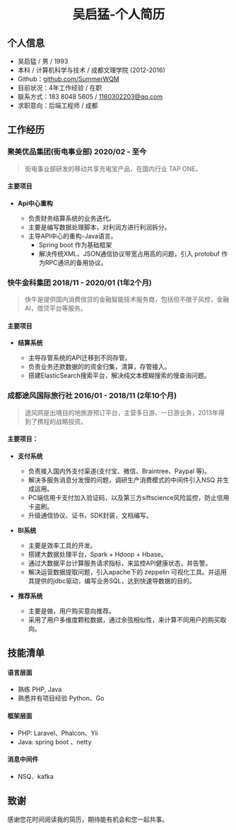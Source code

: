 # <center>吴启猛-个人简历</center>

## 个人信息
- 吴启猛 / 男 / 1993
- 本科 / 计算机科学与技术 / 成都文理学院 (2012-2016)
- Github：[github.com/SummerWQM](https://github.com/SummerWQM)
- 目前状况：4年工作经验 / 在职
- 联系方式：183 8048 5605 / 1160302203@qq.com
- 求职意向：后端工程师 / 成都


## 工作经历

### 聚美优品集团(街电事业部) 2020/02 - 至今
> 街电事业部研发的移动共享充电宝产品，在国内行业 TAP ONE。

#### 主要项目

- **Api中心重构**

    - 负责财务结算系统的业务迭代。
    - 主要是编写数据处理脚本，对利润方进行利润拆分。
    - 主导API中心的重构-Java语言。
        - Spring boot 作为基础框架
        - 解决传统XML、JSON通信协议带宽占用高的问题，引入 protobuf 作为RPC通讯的备用协议。
       
### 快牛金科集团 2018/11 - 2020/01 (1年2个月)
> 快牛是提供国内消费信贷的金融智能技术服务商，包括但不限于风控，金融AI，借贷平台等服务。

#### 主要项目

- **结算系统**

    - 主导存管系统的API迁移到不同存管。
    - 负责业务还款数据的的资金归集，清算，存管接入。 
    - 搭建ElasticSearch搜索平台，解决纯文本模糊搜索的慢查询问题。


### 成都途风国际旅行社 2016/01 - 2018/11 (2年10个月)
> 途风网是出境目的地旅游预订平台，主营多日游、一日游业务，2013年得到了携程的战略投资。

#### 主要项目：

- **支付系统**

    - 负责接入国内外支付渠道(支付宝、微信、Braintree、Paypal 等)。
    - 解决多服务消息分发慢的问题，调研生产消费模式的中间件引入NSQ 并生成运用。
    - PC端信用卡支付加入验证码，以及第三方siftscience风险监控，防止信用卡盗刷。
    - 升级通信协议、证书，SDK封装，文档编写。

- **BI系统**
    - 主要是效率工具的开发。
    - 搭建大数据处理平台，Spark + Hdoop + Hbase。
    - 通过大数据平台计算服务请求指标，来监控API健康状态，并告警。
    - 解决运营数据提取问题，引入apache下的 zeppelin 可视化工具。并运用其提供的jdbc驱动，编写业务SQL，达到快速导数据的目的。

- **推荐系统**

    - 主要是做，用户购买意向推荐。
    - 采用了用户多维度颗粒数据，通过余弦相似性，来计算不同用户的购买取向。

## 技能清单
#### 语言层面
- 熟练 PHP, Java
- 熟悉并有项目经验 Python、Go

#### 框架层面
- PHP: Laravel、Phalcon、Yii
- Java: spring boot 、netty
#### 消息中间件
- NSQ、kafka

## 致谢
感谢您花时间阅读我的简历，期待能有机会和您一起共事。

